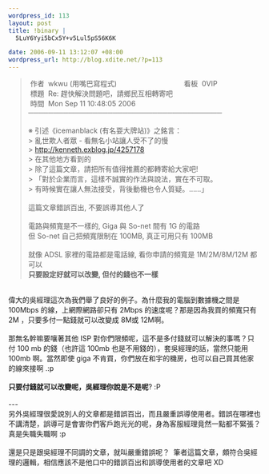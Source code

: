 ```yaml
--- 
wordpress_id: 113
layout: post
title: !binary |
  5LuY6Yyi5bCx5Y+v5Lul5pS56K6K

date: 2006-09-11 13:12:07 +08:00
wordpress_url: http://blog.xdite.net/?p=113
---
```

<blockquote>&nbsp;作者&nbsp; wkwu (用嘴巴寫程式)&nbsp;&nbsp;&nbsp;&nbsp;&nbsp;&nbsp;&nbsp;&nbsp;&nbsp;&nbsp;&nbsp;&nbsp;&nbsp;&nbsp;&nbsp;&nbsp;&nbsp;&nbsp;&nbsp;&nbsp;&nbsp;&nbsp;&nbsp;&nbsp;&nbsp;&nbsp;&nbsp;&nbsp;&nbsp;&nbsp;&nbsp;&nbsp;&nbsp; 看板&nbsp; 0VIP<br />&nbsp;標題&nbsp; Re: 趕快解決問題吧，請鄉民互相轉寄吧<br />&nbsp;時間&nbsp; Mon Sep 11 10:48:05 2006<br />───────────────────────────────────────<br /><br />※ 引述《icemanblack (有名耍大牌站)》之銘言：<br />&gt; 亂世欺人者眾 - 看無名小站讓人受不了的慢<br />&gt; <a href="http://kenneth.exblog.jp/4257178">http://kenneth.exblog.jp/4257178</a><br />&gt; 在其他地方看到的<br />&gt; 除了這篇文章，請把所有值得推薦的都轉寄給大家吧!<br />&gt; 「對於企業而言，這樣不誠實的作法與說法，實在不可取。<br />&gt; 有時候實在讓人無法接受，背後動機也令人質疑。&hellip;&hellip;」<br /><br />這篇文章錯誤百出, 不要誤導其他人了<br /><br />電路與頻寬是不一樣的, Giga 與 So-net 間有 1G 的電路<br />但 So-net 自己把頻寬限制在 100MB, 真正可用只有 100MB<br /><br />就像 ADSL 家裡的電路都是電話線, 看你申請的頻寬是 1M/2M/8M/12M 都可以<br /><strong>只要設定好就可以改變, 但付的錢也不一樣</strong><br /></blockquote><br />偉大的吳經理這次為我們舉了良好的例子。為什麼我的電腦到數據機之間是 100Mbps 的線，上網際網路卻只有 2Mbps 的速度呢？那是因為我買的頻寬只有 2M ，只要多付一點錢就可以改變成 8M或 12M啊。<br /><br />那無名幹嘛要嚷著其他 ISP 對你們限頻呢，這不是多付錢就可以解決的事嗎？只付 100 mb 的錢（也許這 100mb 也是不用錢的），套吳經理的話，當然只能用 100mb 啊。當然即使 giga 不肯買，你們放在和宇的機房，也可以自己買其他家的線來接啊 .:p<br /><br /><strong>只要付錢就可以改變呢，吳經理你說是不是呢</strong>? :P<br /><br />---<br />另外吳經理很愛說別人的文章都是錯誤百出，而且嚴重誤導使用者。錯誤在哪裡也不講清楚，誤導可是會害你們客戶跑光光的呢，身為客服經理竟然一點都不緊張？真是失職失職啊 :p&nbsp; <br /><br />還是只是跟吳經理不同調的文章，就叫嚴重錯誤呢？&nbsp; 筆者這篇文章，頗符合吳經理的邏輯，相信應該不是他口中的錯誤百出和誤導使用者的文章吧 XD
